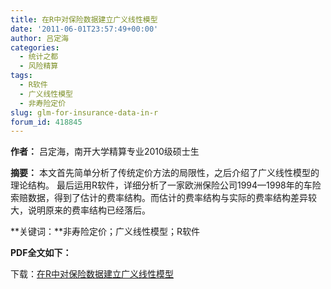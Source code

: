 ```yaml
---
title: 在R中对保险数据建立广义线性模型
date: '2011-06-01T23:57:49+00:00'
author: 吕定海
categories:
  - 统计之都
  - 风险精算
tags:
  - R软件
  - 广义线性模型
  - 非寿险定价
slug: glm-for-insurance-data-in-r
forum_id: 418845
---
```


**作者：** 吕定海，南开大学精算专业2010级硕士生

**摘要：** 本文首先简单分析了传统定价方法的局限性，之后介绍了广义线性模型的理论结构。 最后运用R软件，详细分析了一家欧洲保险公司1994—1998年的车险索赔数据，得到了估计的费率结构。而估计的费率结构与实际的费率结构差异较大，说明原来的费率结构已经落后。

**关键词：**非寿险定价；广义线性模型；R软件

**PDF全文如下：** 

下载：[在R中对保险数据建立广义线性模型](https://uploads.cosx.org/2011/06/glm-for-insurance-data-in-r.pdf)
